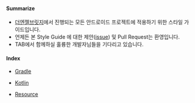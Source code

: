 #### Summarize

- [더엔젤브릿지](https://www.theangelbridge.net/)에서 진행되는 모든 안드로이드 프로젝트에 적용하기 위한 스타일 가이드입니다.
- 언제든 본 Style Guide 에 대한 제안([issue](https://github.com/TheAngelBridge/android-style-guide/issues)) 및 Pull Request는 환영입니다.
- TAB에서 함께하실 훌륭한 개발자님들을 기다리고 있습니다.



#### Index

- [Gradle](Gradle.md)
- [Kotlin](Kotlin.md)

- [Resource](Resource.md)

